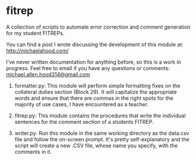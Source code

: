 fitrep
======

A collection of scripts to automate error correction and comment generation for my student FITREPs.

You can find a post I wrote discussing the development of this module at: http://michaelahood.com/

I've never written documentation for anything before, so this is a work in progress.  Feel free to email if you have any questions or comments: michael.allen.hood314@gmail.com

1.  formatter.py:
This module will perform simple formatting fixes on the collateral duties section (Block 29).  It will capitalize the appropriate words and ensure that there are commas in the right spots for the majority of use cases, I have encountered as a teacher.

2.  fitrep.py:
This module contains the procedures that write the individual sentences for the comment section of a students FITREP.

3.  writer.py:
Run this module in the same working directory as the data.csv file and follow the on-screen prompt.  It's pretty self-explanatory and the script will create a new .CSV file, whose name you specify, with the comments in it.
